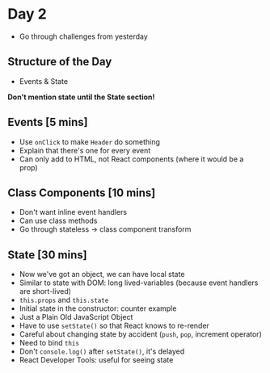 # Day 2

- Go through challenges from yesterday

## Structure of the Day
- Events & State

**Don't mention state until the State section!**

## Events [5 mins]
- Use `onClick` to make `Header` do something
- Explain that there's one for every event
- Can only add to HTML, not React components (where it would be a prop)

## Class Components [10 mins]
- Don't want inline event handlers
- Can use class methods
- Go through stateless -> class component transform

## State [30 mins]
- Now we've got an object, we can have local state
- Similar to state with DOM: long lived-variables (because event handlers are short-lived)
- `this.props` and `this.state`
- Initial state in the constructor: counter example
- Just a Plain Old JavaScript Object
- Have to use `setState()` so that React knows to re-render
- Careful about changing state by accident (`push`, `pop`, increment operator)
- Need to bind `this`
- Don't `console.log()` after `setState()`, it's delayed
- React Developer Tools: useful for seeing state
